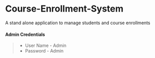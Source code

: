 # Course-Enrollment-System

A stand alone application to manage students and course enrollments

#### Admin Credentials

> - User Name - Admin
> - Password - Admin


